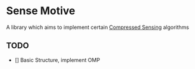 # Sense Motive

A library which aims to implement certain  [Compressed Sensing](https://en.wikipedia.org/wiki/Compressed_sensing) algorithms

## TODO
- [] Basic Structure, implement OMP